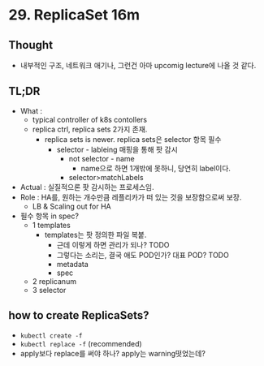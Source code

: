 # 29. ReplicaSet 16m 

## Thought

* 내부적인 구조, 네트워크 애기나, 그런건 아마 upcomig lecture에 나올 것 같다.

## TL;DR
* What : 
    * typical controller of k8s contollers
    * replica ctrl, replica sets 2가지 존재.
        *  replica sets is newer. replica sets은 selector 항목 필수
            * selector - lableing 매핑을 통해 팟 감시
                * not selector - name
                    * name으로 하면 1개밖에 못하니, 당연히 label이다.
                * selector>matchLabels
* Actual : 실질적으론 팟 감시하는 프로세스임.
* Role : HA를, 원하는 개수만큼 레플리카가 떠 있는 것을 보장함으로써 보장. 
    * LB & Scaling out for HA
* 필수 항목 in spec?
    * 1 templates
        * templates는 팟 정의한 파일 복붙. 
            * 근데 이렇게 하면 관리가 되나? TODO
            * 그렇다는 소리는, 결국 애도 POD인가? 대표 POD? TODO
            * metadata
            * spec
    * 2 replicanum
    * 3 selector

## how to create ReplicaSets?
* `kubectl create -f`
* `kubectl replace -f` (recommended)
* apply보다 replace를 써야 하나? apply는 warning떳었는데?
